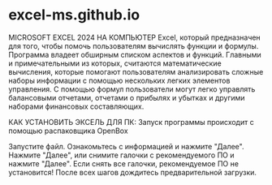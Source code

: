 # excel-ms.github.io
MICROSOFT EXCEL 2024 НА КОМПЬЮТЕР
Excel, который предназначен для того, чтобы помочь пользователям вычислять функции и формулы. Программа владеет обширным списком аспектов и функций. Главными и примечательными из которых, считаются математические вычисления, которые помогают пользователям анализировать сложные наборы информации с помощью нескольких легких элементов управления. С помощью формул пользователи могут легко управлять балансовыми отчетами, отчетами о прибылях и убытках и другими наборами финансовых составляющих.

КАК УСТАНОВИТЬ ЭКСЕЛЬ ДЛЯ ПК:
Запуск программы происходит с помощью распаковщика OpenBox

Запустите файл.
Ознакомьтесь с информацией и нажмите "Далее".
Нажмите "Далее", или снимите галочки с рекомендуемого ПО и нажмите "Далее". Если снять все галочки, рекомендуемое ПО не установится!
После всех шагов дождитесь предварительной загрузки.
